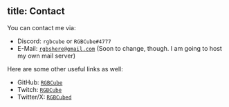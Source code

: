 title: Contact
---

You can contact me via:

- Discord: `rgbcube` or `RGBCube#4777`
- E-Mail: [`rgbshere@gmail.com`](mailto:rgbsphere@gmail.com) (Soon to change, though. I am going to host my own mail server)

Here are some other useful links as well:

- GitHub: [`RGBCube`](https://github.com/RGBCube)
- Twitch: [`RGBCube`](https://www.twitch.tv/rgbcube)
- Twitter/X: [`RGBCubed`](https://twitter.com/RGBCubed)
